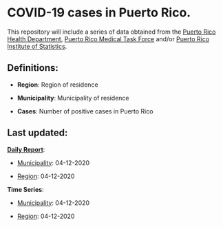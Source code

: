 # COVID-19 cases in Puerto Rico.



This repository will include a series of data obtained from the [Puerto Rico Health Department](http://salud.pr.gov), [Puerto Rico Medical Task Force](http://covid19.pr.gov) and/or [Puerto Rico Institute of Statistics](https://estadisticas.pr/en/covid-19).



## Definitions:

- **Region**: Region of residence

- **Municipality**: Municipality of residence

- **Cases**: Number of positive cases in Puerto Rico



## Last updated:

**[Daily Report](https://github.com/marcmaceira/covid-19-pr-data/blob/master/total.csv)**:

- [Municipality](https://github.com/marcmaceira/covid-19-pr-data/tree/master/daily_reports/by_municipality): 04-12-2020

- [Region](https://github.com/marcmaceira/covid-19-pr-data/tree/master/daily_reports/by_region): 04-12-2020

**Time Series**:

- [Municipality](https://github.com/marcmaceira/covid-19-pr-data/tree/master/time_series/municipality): 04-12-2020

- [Region](https://github.com/marcmaceira/covid-19-pr-data/tree/master/time_series/region): 04-12-2020
